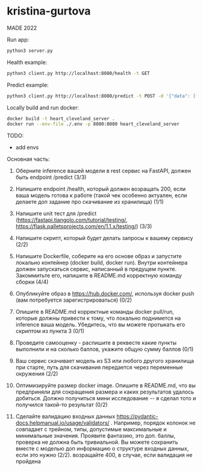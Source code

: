 # kristina-gurtova
MADE 2022

Run app:
```bash
python3 server.py
```

Health example:
```bash
python3 client.py http://localhost:8080/health -t GET
```

Predict example:
```bash
python3 client.py http://localhost:8080/predict -t POST -d '{"data": [{"age":50, "sex":0, "cp":1, "trestbps":100, "chol":101, "fbs":0, "restecg":0, "thalach":100, "exang":0, "oldpeak":100.10, "slope":0, "ca":0, "thal":0}]}'
```

Locally build and run docker:
```bash
docker build -t heart_cleveland_server .
docker run --env-file ./.env -p 8080:8080 heart_cleveland_server
```

TODO:
- add envs

Основная часть:

1) Оберните inference вашей модели в rest сервис на FastAPI, должен быть endpoint /predict (3/3)

2) Напишите endpoint /health, который должен возращать 200, если ваша модель готова к работе (такой чек особенно актуален, если делаете доп задание про скачивание из хранилища) (1/1)

3) Напишите unit тест для /predict (https://fastapi.tiangolo.com/tutorial/testing/, https://flask.palletsprojects.com/en/1.1.x/testing/) (3/3)

4) Напишите скрипт, который будет делать запросы к вашему сервису (2/2)

5) Напишите Dockerfile, соберите на его основе образ и запустите локально контейнер (docker build, docker run). Внутри контейнера должен запускаться сервис, написанный в предущем пункте. Закоммитьте его, напишите в README.md корректную команду сборки (4/4)

6) Опубликуйте образ в https://hub.docker.com/, используя docker push (вам потребуется зарегистрироваться) (0/2)

7) Опишите в README.md корректные команды docker pull/run, которые должны привести к тому, что локально поднимется на inference ваша модель. Убедитесь, что вы можете протыкать его скриптом из пункта 3 (0/1)

8) Проведите самооценку - распишите в реквесте какие пункты выполнили и на сколько баллов, укажите общую сумму баллов (0/1)

9) Ваш сервис скачивает модель из S3 или любого другого хранилища при старте, путь для скачивания передается через переменные окружения (2/2)
10) Оптимизируйте размер docker image. Опишите в README.md, что вы предприняли для сокращения размера и каких результатов удалось добиться. Должно получиться мини исследование -- я сделал тото и получился такой-то результат (0/2)
11) Сделайте валидацию входных данных https://pydantic-docs.helpmanual.io/usage/validators/ . Например, порядок колонок не совпадает с трейном, типы, допустимые максимальные и минимальные значения. Проявите фантазию, это доп. баллы, проверка не должна быть тривиальной. Вы можете сохранить вместе с моделью доп информацию о структуре входных данных, если это нужно (2/2). возращайте 400, в случае, если валидация не пройдена